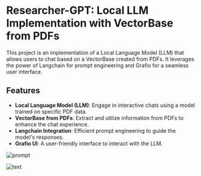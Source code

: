# Researcher-GPT: Local LLM Implementation with VectorBase from PDFs

This project is an implementation of a Local Language Model (LLM) that allows users to chat based on a VectorBase created from PDFs. It leverages the power of Langchain for prompt engineering and Grafio for a seamless user interface.

## Features

- **Local Language Model (LLM)**: Engage in interactive chats using a model trained on specific PDF data.
- **VectorBase from PDFs**: Extract and utilize information from PDFs to enhance the chat experience.
- **Langchain Integration**: Efficient prompt engineering to guide the model's responses.
- **Grafio UI**: A user-friendly interface to interact with the LLM.

![prompt](https://github.com/shicongcao/researcher-gpt/assets/17108049/6e0c8e52-875b-46ab-b4f6-cb0d646fbea0)

![text](https://github.com/shicongcao/researcher-gpt/assets/17108049/9bb41e7e-1cba-495f-9d81-45c535c2ea48)




